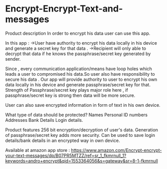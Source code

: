 # Encrypt-Encrypt-Text-and-messages

Product description
In order to encrypt his data user can use this app. 

In this app :
->User have authority to encrypt his data locally in his device and generate a secret key for that data .
->Recipient will only able to decrypt that data if he knows the passphrase/secret key generated by sender.

Since , every communication application/means have loop holes which leads a user to compromised his data.So user also have responsibility to secure his data . Our app will provide authority to user to encrypt his own data locally in his device and generate passphrase/secret key for that. 
Strength of Passphrase/secret key plays major role here , if passphrase/secret key is strong then data will be more secure.

User can also save encrypted information in form of text in his own device.

What type of data should be protected?
Names
Personal ID numbers
Addresses
Bank Details
Login details.


Product features
256 bit encryption/decryption of user's data.
Generation of passphrase/secret key adds more security.
Can be used to save login details/bank details in an encrypted way in own device.

Available at amazon app store : https://www.amazon.com/Encrypt-encrypt-your-text-messages/dp/B07PR5MTZZ/ref=sr_1_fkmrnull_1?keywords=andro+encrypt&qid=1553364056&s=gateway&sr=8-1-fkmrnull
